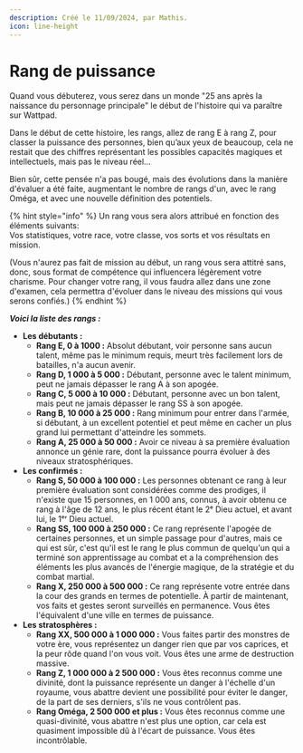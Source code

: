 ```yaml
---
description: Créé le 11/09/2024, par Mathis.
icon: line-height
---
```


# Rang de puissance

Quand vous débuterez, vous serez dans un monde "25 ans après la naissance du personnage principale" le début de l'histoire qui va paraître sur Wattpad.

Dans le début de cette histoire, les rangs, allez de rang E à rang Z, pour classer la puissance des personnes, bien qu’aux yeux de beaucoup, cela ne restait que des chiffres représentant les possibles capacités magiques et intellectuels, mais pas le niveau réel…

Bien sûr, cette pensée n'a pas bougé, mais des évolutions dans la manière d'évaluer a été faite, augmentant le nombre de rangs d'un, avec le rang Oméga, et avec une nouvelle définition des potentiels.

{% hint style="info" %}
Un rang vous sera alors attribué en fonction des éléments suivants:\
Vos statistiques, votre race, votre classe, vos sorts et vos résultats en mission.



(Vous n'aurez pas fait de mission au début, un rang vous sera attitré sans, donc, sous format de compétence qui influencera légèrement votre charisme. Pour changer votre rang, il vous faudra allez dans une zone d'examen, cela permettra d'évoluer dans le niveau des missions qui vous serons confiés.)
{% endhint %}

_**Voici la liste des rangs :**_&#x20;

* **Les débutants :**
  * **Rang E,  0 à 1000 :** Absolut débutant, voir personne sans aucun talent, même pas le minimum requis, meurt très facilement lors de batailles, n'a aucun avenir.
  * **Rang D, 1 000 à 5 000 :** Débutant, personne avec le talent minimum, peut ne jamais dépasser le rang A à son apogée.
  * **Rang C, 5 000 à 10 000 :** Débutant, personne avec un bon talent, mais peut ne jamais dépasser le rang SS à son apogée.
  * **Rang B, 10 000 à 25 000 :** Rang minimum pour entrer dans l'armée, si débutant, à un excellent potentiel et peut même en cacher un plus grand lui permettant d'atteindre les sommets.
  * **Rang A, 25 000 à 50 000 :** Avoir ce niveau à sa première évaluation annonce un génie rare, dont la puissance pourra évoluer à des niveaux stratosphériques.
* **Les confirmés :**&#x20;
  * **Rang S, 50 000 à 100 000 :** Les personnes obtenant ce rang à leur première évaluation sont considérées comme des prodiges, il n'existe que 15 personnes, en 1 000 ans, connus, à avoir obtenu ce rang à l'âge de 12 ans, le plus récent étant le 2ᵉ Dieu actuel, et avant lui, le 1ᵉʳ Dieu actuel.
  * **Rang SS, 100 000 à 250 000 :** Ce rang représente l'apogée de certaines personnes, et un simple passage pour d'autres, mais ce qui est sûr, c'est qu'il est le rang le plus commun de quelqu'un qui a terminé son apprentissage au combat et a la compréhension des éléments les plus avancés de l'énergie magique, de la stratégie et du combat martial.
  * **Rang X, 250 000 à 500 000 :** Ce rang représente votre entrée dans la cour des grands en termes de potentielle. À partir de maintenant, vos faits et gestes seront surveillés en permanence. Vous êtes l'équivalent d'une ville en termes de puissance.
* **Les stratosphères :**&#x20;
  * **Rang XX, 500 000 à 1 000 000 :** Vous faites partir des monstres de votre ère, vous représentez un danger rien que par vos caprices, et la peur rôde quand l'on vous voit. Vous êtes une arme de destruction massive.
  * **Rang Z, 1 000 000 à 2 500 000 :** Vous êtes reconnus comme une divinité, dont la puissance représente un danger à l'échelle d'un royaume, vous abattre devient une possibilité pour éviter le danger, de la part de ses derniers, s'ils ne vous contrôlent pas.
  * **Rang Oméga, 2 500 000 et plus :** Vous êtes reconnus comme une quasi-divinité, vous abattre n'est plus une option, car cela est quasiment impossible dû à l'écart de puissance. Vous êtes incontrôlable.
